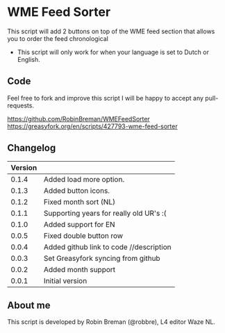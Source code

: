 # WME Feed Sorter

This script will add 2 buttons on top of the WME feed section that allows you to order the feed chronological

* This script will only work for when your language is set to Dutch or English.

## Code
Feel free to fork and improve this script I will be happy to accept any pull-requests.

https://github.com/RobinBreman/WMEFeedSorter
https://greasyfork.org/en/scripts/427793-wme-feed-sorter

## Changelog
|Version||
|---|---|
0.1.4 | Added load more option.
0.1.3 | Added button icons.
0.1.2 | Fixed month sort (NL)
0.1.1 | Supporting years for really old UR's :(
0.1.0 | Added support for EN
0.0.5 | Fixed double button row
0.0.4 | Added github link to code //description
0.0.3 | Set Greasyfork syncing from github
0.0.2 | Added month support
0.0.1 | Initial version

## About me
This script is developed by Robin Breman (@robbre), L4 editor Waze NL.
